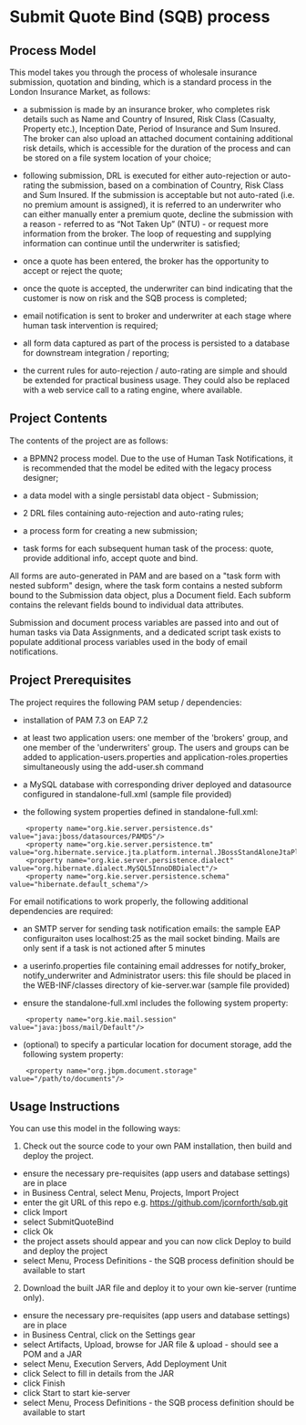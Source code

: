 # Submit Quote Bind (SQB) process

## Process Model

This model takes you through the process of wholesale insurance submission, quotation and binding, which is a standard process in the London Insurance Market, as follows:

 - a submission is made by an insurance broker, who completes risk details such as Name and Country of Insured, Risk Class (Casualty, Property etc.), Inception Date, Period of Insurance and Sum Insured.  The broker can also upload an attached document containing additional risk details, which is accessible for the duration of the process and can be stored on a file system location of your choice;

 - following submission, DRL is executed for either auto-rejection or auto-rating the submission, based on a combination of Country, Risk Class and Sum Insured.  If the submission is acceptable but not auto-rated (i.e. no premium amount is assigned), it is referred to an underwriter who can either manually enter a premium quote, decline the submission with a reason - referred to as “Not Taken Up” (NTU) - or request more information from the broker.  The loop of requesting and supplying information can continue until the underwriter is satisfied;

 - once a quote has been entered, the broker has the opportunity to accept or reject the quote;

 - once the quote is accepted, the underwriter can bind indicating that the customer is now on risk and the SQB process is completed;

 - email notification is sent to broker and underwriter at each stage where human task intervention is required;

 - all form data captured as part of the process is persisted to a database for downstream integration / reporting;

 - the current rules for auto-rejection / auto-rating are simple and should be extended for practical business usage.  They could also be replaced with a web service call to a rating engine, where available.

## Project Contents

The contents of the project are as follows:

 - a BPMN2 process model.  Due to the use of Human Task Notifications, it is recommended that the model be edited with the legacy process designer;

 - a data model with a single persistabl data object - Submission;

 - 2 DRL files containing auto-rejection and auto-rating rules;

 - a process form for creating a new submission;

 - task forms for each subsequent human task of the process: quote, provide additional info, accept quote and bind.

All forms are auto-generated in PAM and are based on a "task form with nested subform" design, where the task form contains a nested subform bound to the Submission data object, plus a Document field.  Each subform contains the relevant fields bound to individual data attributes.

Submission and document process variables are passed into and out of human tasks via Data Assignments, and a dedicated script task exists to populate additional process variables used in the body of email notifications.

## Project Prerequisites

The project requires the following PAM setup / dependencies:

 - installation of PAM 7.3 on EAP 7.2

 - at least two application users: one member of the 'brokers' group, and one member of the 'underwriters' group.  The users and groups can be added to application-users.properties and application-roles.properties simultaneously using the add-user.sh command
 
 - a MySQL database with corresponding driver deployed and datasource configured in standalone-full.xml (sample file provided)

 - the following system properties defined in standalone-full.xml:
```
	<property name="org.kie.server.persistence.ds" value="java:jboss/datasources/PAMDS"/>
	<property name="org.kie.server.persistence.tm" value="org.hibernate.service.jta.platform.internal.JBossStandAloneJtaPlatform"/>
	<property name="org.kie.server.persistence.dialect" value="org.hibernate.dialect.MySQL5InnoDBDialect"/>
	<property name="org.kie.server.persistence.schema" value="hibernate.default_schema"/>
```

For email notifications to work properly, the following additional dependencies are required:

 - an SMTP server for sending task notification emails: the sample EAP configuraiton uses localhost:25 as the mail socket binding.  Mails are only sent if a task is not actioned after 5 minutes

 - a userinfo.properties file containing email addresses for notify_broker, notify_underwriter and Administrator users: this file should be placed in the WEB-INF/classes directory of kie-server.war (sample file provided)

 - ensure the standalone-full.xml includes the following system property:
```
	<property name="org.kie.mail.session" value="java:jboss/mail/Default"/>
```

 - (optional) to specify a particular location for document storage, add the following system property:
```
	<property name="org.jbpm.document.storage" value="/path/to/documents"/>
```

## Usage Instructions

You can use this model in the following ways:

1. Check out the source code to your own PAM installation, then build and deploy the project.
 - ensure the necessary pre-requisites (app users and database settings) are in place
 - in Business Central, select Menu, Projects, Import Project
 - enter the git URL of this repo e.g. https://github.com/jcornforth/sqb.git
 - click Import
 - select SubmitQuoteBind
 - click Ok
 - the project assets should appear and you can now click Deploy to build and deploy the project
 - select Menu, Process Definitions - the SQB process definition should be available to start


2. Download the built JAR file and deploy it to your own kie-server (runtime only).
 - ensure the necessary pre-requisites (app users and database settings) are in place
 - in Business Central, click on the Settings gear
 - select Artifacts, Upload, browse for JAR file & upload - should see a POM and a JAR
 - select Menu, Execution Servers, Add Deployment Unit
 - click Select to fill in details from the JAR
 - click Finish
 - click Start to start kie-server
 - select Menu, Process Definitions - the SQB process definition should be available to start
